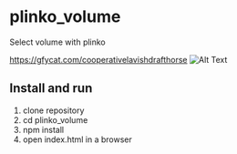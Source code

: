 # plinko_volume
Select volume with plinko

https://gfycat.com/cooperativelavishdrafthorse
![Alt Text](https://thumbs.gfycat.com/CooperativeLavishDrafthorse-size_restricted.gif)

## Install and run
1. clone repository
2. cd plinko_volume
3. npm install
4. open index.html in a browser

